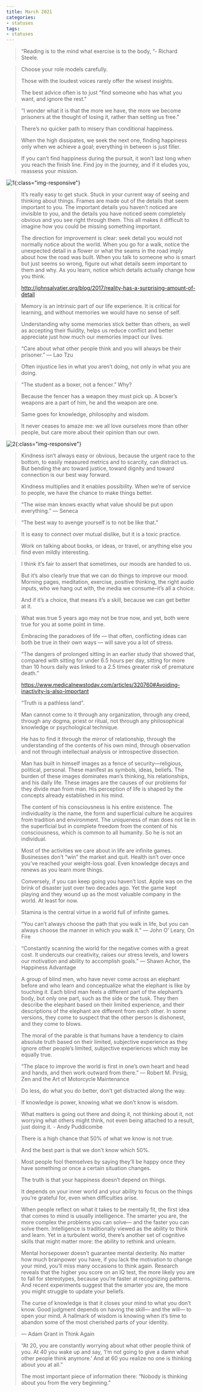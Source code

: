 ```yaml
---
title: March 2021
categories:
- statuses
tags:
- statuses
---
```



>“Reading is to the mind what exercise is to the body, ”- Richard Steele.


>Choose your role models carefully. 
>
>Those with the loudest voices rarely offer the wisest insights. 
>
>The best advice often is to just "find someone who has what you want, and ignore the rest."


>“I wonder what it is that the more we have, the more we become prisoners at the thought of losing it, rather than setting us free.”


>There’s no quicker path to misery than conditional happiness.
>
>When the high dissipates, we seek the next one, finding happiness only when we achieve a goal; everything in between is just filler.
>
>If you can’t find happiness during the pursuit, it won’t last long when you reach the finish line. Find joy in the journey, and if it eludes you, reassess your mission.


![1](/assets/statuses/Mar2021/1.jpg){:class="img-responsive"}


>It’s really easy to get stuck. Stuck in your current way of seeing and thinking about things. Frames are made out of the details that seem important to you. The important details you haven’t noticed are invisible to you, and the details you have noticed seem completely obvious and you see right through them. This all makes it difficult to imagine how you could be missing something important.
>
>The direction for improvement is clear: seek detail you would not normally notice about the world. When you go for a walk, notice the unexpected detail in a flower or what the seams in the road imply about how the road was built. When you talk to someone who is smart but just seems so wrong, figure out what details seem important to them and why. As you learn, notice which details actually change how you think.
>
>http://johnsalvatier.org/blog/2017/reality-has-a-surprising-amount-of-detail


>Memory is an intrinsic part of our life experience. It is critical for learning, and without memories we would have no sense of self. 
>
>Understanding why some memories stick better than others, as well as accepting their fluidity, helps us reduce conflict and better appreciate just how much our memories impact our lives.


>“Care about what other people think and you will always be their prisoner.” — Lao Tzu


>Often injustice lies in what you aren’t doing, not only in what you are doing.


>“The student as a boxer, not a fencer.” Why? 
>
>Because the fencer has a weapon they must pick up. A boxer’s weapons are a part of him, he and the weapon are one. 
>
>Same goes for knowledge, philosophy and wisdom.


>It never ceases to amaze me: we all love ourselves more than other people, but care more about their opinion than our own.


![2](/assets/statuses/Mar2021/2.jpg){:class="img-responsive"}


>Kindness isn’t always easy or obvious, because the urgent race to the bottom, to easily measured metrics and to scarcity, can distract us. But bending the arc toward justice, toward dignity and toward connection is our best way forward.
>
>Kindness multiplies and it enables possibility. When we’re of service to people, we have the chance to make things better.


>“The wise man knows exactly what value should be put upon everything.” — Seneca


>“The best way to avenge yourself is to not be like that.”


>It is easy to connect over mutual dislike, but it is a toxic practice. 
>
>Work on talking about books, or ideas, or travel, or anything else you find even mildly interesting.


>I think it’s fair to assert that sometimes, our moods are handed to us.
>
>But it’s also clearly true that we can do things to improve our mood. Morning pages, meditation, exercise, positive thinking, the right audio inputs, who we hang out with, the media we consume–it’s all a choice.
>
>And if it’s a choice, that means it’s a skill, because we can get better at it.


>What was true 5 years ago may not be true now, and yet, both were true for you at some point in time.
>
>Embracing the paradoxes of life — that often, conflicting ideas can both be true in their own ways — will save you a lot of stress.


>“The dangers of prolonged sitting in an earlier study that showed that, compared with sitting for under 6.5 hours per day, sitting for more than 10 hours daily was linked to a 2.5 times greater risk of premature death.”
>
>https://www.medicalnewstoday.com/articles/320760#Avoiding-inactivity-is-also-important


>“Truth is a pathless land”. 
>
>Man cannot come to it through any organization, through any creed, through any dogma, priest or ritual, not through any philosophical knowledge or psychological technique. 
>
>He has to find it through the mirror of relationship, through the understanding of the contents of his own mind, through observation and not through intellectual analysis or introspective dissection.


>Man has built in himself images as a fence of security—religious, political, personal. These manifest as symbols, ideas, beliefs. The burden of these images dominates man’s thinking, his relationships, and his daily life. These images are the causes of our problems for they divide man from man. His perception of life is shaped by the concepts already established in his mind. 
>
>The content of his consciousness is his entire existence. The individuality is the name, the form and superficial culture he acquires from tradition and environment. The uniqueness of man does not lie in the superficial but in complete freedom from the content of his consciousness, which is common to all humanity. So he is not an individual.



>Most of the activities we care about in life are infinite games. Businesses don’t “win” the market and quit. Health isn’t over once you’ve reached your weight-loss goal. Even knowledge decays and renews as you learn more things.
>
>Conversely, if you can keep going you haven’t lost. Apple was on the brink of disaster just over two decades ago. Yet the game kept playing and they wound up as the most valuable company in the world. At least for now.
>
>Stamina is the central virtue in a world full of infinite games.


>“You can’t always choose the path that you walk in life, but you can always choose the manner in which you walk it.” — John O’ Leary, On Fire


>“Constantly scanning the world for the negative comes with a great cost. It undercuts our creativity, raises our stress levels, and lowers our motivation and ability to accomplish goals.” — Shawn Achor, the Happiness Advantage


>A group of blind men, who have never come across an elephant before and who learn and conceptualize what the elephant is like by touching it. Each blind man feels a different part of the elephant’s body, but only one part, such as the side or the tusk. They then describe the elephant based on their limited experience, and their descriptions of the elephant are different from each other. In some versions, they come to suspect that the other person is dishonest, and they come to blows. 
>
>The moral of the parable is that humans have a tendency to claim absolute truth based on their limited, subjective experience as they ignore other people’s limited, subjective experiences which may be equally true.


>“The place to improve the world is first in one’s own heart and head and hands, and then work outward from there.” — Robert M. Pirsig, Zen and the Art of Motorcycle Maintenance


>Do less, do what you do better, don’t get distracted along the way.


>If knowledge is power, knowing what we don’t know is wisdom.


>What matters is going out there and doing it, not thinking about it, not worrying what others might think, not even being attached to a result, just doing it. - Andy Puddicombe


>There is a high chance that 50% of what we know is not true. 
>
>And the best part is that we don't know which 50%.


>Most people fool themselves by saying they’ll be happy once they have something or once a certain situation changes.
>
>The truth is that your happiness doesn’t depend on things.
>
>It depends on your inner world and your ability to focus on the things you’re grateful for, even when difficulties arise.


>When people reflect on what it takes to be mentally fit, the first idea that comes to mind is usually intelligence. The smarter you are, the more complex the problems you can solve— and the faster you can solve them. Intelligence is traditionally viewed as the ability to think and learn. Yet in a turbulent world, there’s another set of cognitive skills that might matter more: the ability to rethink and unlearn.
>
>Mental horsepower doesn’t guarantee mental dexterity. No matter how much brainpower you have, if you lack the motivation to change your mind, you’ll miss many occasions to think again. Research reveals that the higher you score on an IQ test, the more likely you are to fall for ste­reotypes, because you’re faster at recognizing patterns. And recent experiments suggest that the smarter you are, the more you might struggle to update your beliefs.
>
>The curse of knowledge is that it closes your mind to what you don’t know. Good judgment depends on having the skill— and the will— to open your mind. A hallmark of wisdom is knowing when it’s time to abandon some of the most cherished parts of your identity.
>
>— Adam Grant in Think Again


>“At 20, you are constantly worrying about what other people think of you. At 40 you wake up and say, ‘I’m not going to give a damn what other people think anymore.’ And at 60 you realize no one is thinking about you at all.” 
>
>The most important piece of information there: 
“Nobody is thinking about you from the very beginning.”